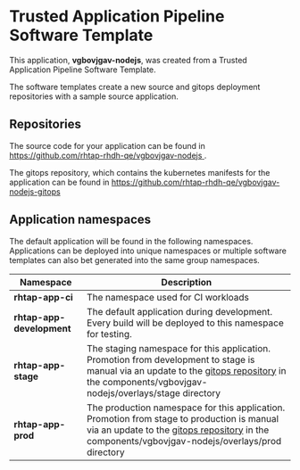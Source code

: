 # Trusted Application Pipeline Software Template

This application, **vgbovjgav-nodejs**, was created from a Trusted Application Pipeline Software Template.

The software templates create a new source and gitops deployment repositories with a sample source application. 

## Repositories

The source code for your application can be found in [https://github.com/rhtap-rhdh-qe/vgbovjgav-nodejs ](https://github.com/rhtap-rhdh-qe/vgbovjgav-nodejs ).
 
The gitops repository, which contains the kubernetes manifests for the application can be found in 
[https://github.com/rhtap-rhdh-qe/vgbovjgav-nodejs-gitops ](https://github.com/rhtap-rhdh-qe/vgbovjgav-nodejs-gitops ) 

## Application namespaces 

The default application will be found in the following namespaces. Applications can be deployed into unique namespaces or multiple software templates can also bet generated into the same group namespaces.  

|  Namespace   |  Description   |  
| -------- | -------- |
| **rhtap-app-ci** | The namespace used for CI workloads |
| **rhtap-app-development** | The default application during development. Every build will be deployed to this namespace for testing. |
| **rhtap-app-stage** | The staging namespace for this application. Promotion from development to stage is manual via an update to the [gitops repository](https://github.com/rhtap-rhdh-qe/vgbovjgav-nodejs-gitops ) in the components/vgbovjgav-nodejs/overlays/stage directory |
| **rhtap-app-prod** | The production namespace for this application. Promotion from stage to production is manual via an update to the [gitops repository](https://github.com/rhtap-rhdh-qe/vgbovjgav-nodejs-gitops ) in the components/vgbovjgav-nodejs/overlays/prod directory |